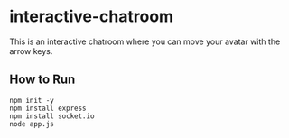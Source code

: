 # interactive-chatroom
This is an interactive chatroom where you can move your avatar with the arrow keys.

## How to Run
```
npm init -y
npm install express
npm install socket.io
node app.js
```
